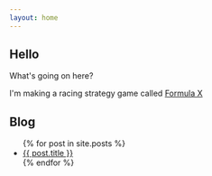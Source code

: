 ```yaml
---
layout: home
---
```


## Hello

What's going on here?

I'm making a racing strategy game called [Formula X](/formulax/)

<h2 id="blog">Blog</h2>

<ul>
  {% for post in site.posts %}
    <li>
      <a href="{{ post.url }}">{{ post.title }}</a>
    </li>
  {% endfor %}
</ul>